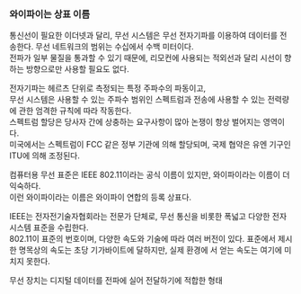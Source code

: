 ### 와이파이는 상표 이름

통신선이 필요한 이더넷과 달리, 무선 시스템은 무선 전자기파를 이용하여 데이터를 전송한다. 
무선 네트워크의 범위는 수십에서 수백 미터이다.  
전파가 일부 물질을 통과할 수 있기 때문에, 리모컨에 사용되는 적외선과 달리 시선이 향하는 방향으로만 사용할 필요도 없다.  

전자기파는 헤르츠 단위로 측정되는 특정 주파수의 파동이고,  
무선 시스템은 사용할 수 있는 주파수 범위인 스펙트럼과 전송에 사용할 수 있는 전력량에 관한 엄격한 규칙에 따라 작동한다.  
스펙트럼 할당은 당사자 간에 상충하는 요구사항이 많아 논쟁이 항상 벌어지는 영역이다.  
미국에서는 스펙트럼이 FCC 같은 정부 기관에 의해 할당되며, 국제 협약은 유엔 기구인 ITU에 의해 조정된다.  

컴퓨터용 무선 표준은 IEEE 802.11이라는 공식 이름이 있지만, 와이파이라는 이름이 더 익숙하다.  
이런 와이파이라는 이름은 와이파이 연합의 등록 상표다.  

IEEE는 전자전기술자협회라는 전문가 단체로, 무선 통신을 비롯한 폭넓고 다양한 전자 시스템 표준을 수립한다.  
802.11이 표준의 번호이며, 다양한 속도와 기술에 따라 여러 버전이 있다. 표준에서 제시한 명목상의 속도는 초당 기가바이트에 달하지만, 실제 환경에 서 얻는 속도는 여기에 미치지 못한다.  

무선 장치는 디지털 데이터를 전파에 실어 전달하기에 적합한 형태 
